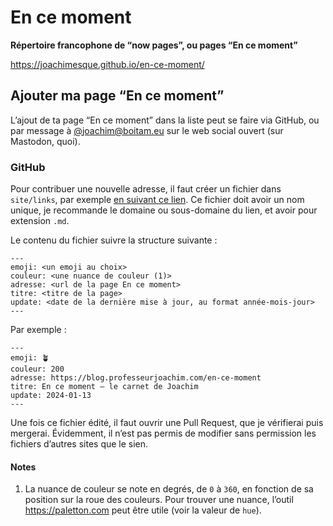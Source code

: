 # En ce moment

**Répertoire francophone de “now pages”, ou pages “En ce moment”**

<https://joachimesque.github.io/en-ce-moment/>

## Ajouter ma page “En ce moment”

L’ajout de ta page “En ce moment” dans la liste peut se faire via GitHub, ou par message à <a href="https://boitam.eu/@joachim">@joachim@boitam.eu</a> sur le web social ouvert (sur Mastodon, quoi).

### GitHub

Pour contribuer une nouvelle adresse, il faut créer un fichier dans `site/links`, par exemple <a href="https://github.com/joachimesque/en-ce-moment/new/main/site/links" rel="nofollow noopener noreferer">en suivant ce lien</a>. Ce fichier doit avoir un nom unique, je recommande le domaine ou sous-domaine du lien, et avoir pour extension `.md`.

Le contenu du fichier suivre la structure suivante :

```
---
emoji: <un emoji au choix>
couleur: <une nuance de couleur (1)>
adresse: <url de la page En ce moment>
titre: <titre de la page>
update: <date de la dernière mise à jour, au format année-mois-jour>
---
```

Par exemple :

```
---
emoji: 🪴
couleur: 200
adresse: https://blog.professeurjoachim.com/en-ce-moment
titre: En ce moment — le carnet de Joachim
update: 2024-01-13
---
```

Une fois ce fichier édité, il faut ouvrir une Pull Request, que je vérifierai puis mergerai. Évidemment, il n’est pas permis de modifier sans permission les fichiers d’autres sites que le sien.

#### Notes

1. La nuance de couleur se note en degrés, de `0` à `360`, en fonction de sa position sur la roue des couleurs. Pour trouver une nuance, l’outil <https://paletton.com> peut être utile (voir la valeur de `hue`).
